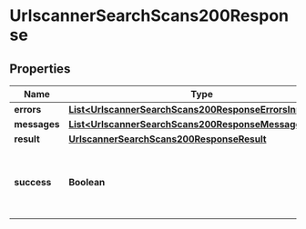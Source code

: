 

# UrlscannerSearchScans200Response


## Properties

| Name | Type | Description | Notes |
|------------ | ------------- | ------------- | -------------|
|**errors** | [**List&lt;UrlscannerSearchScans200ResponseErrorsInner&gt;**](UrlscannerSearchScans200ResponseErrorsInner.md) |  |  |
|**messages** | [**List&lt;UrlscannerSearchScans200ResponseMessagesInner&gt;**](UrlscannerSearchScans200ResponseMessagesInner.md) |  |  |
|**result** | [**UrlscannerSearchScans200ResponseResult**](UrlscannerSearchScans200ResponseResult.md) |  |  |
|**success** | **Boolean** | Whether search request was successful or not |  |



